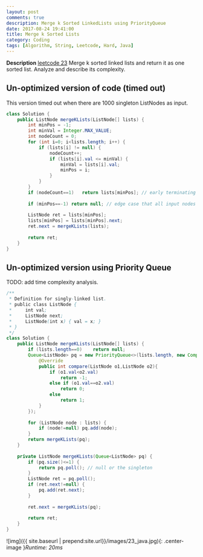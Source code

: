 ```yaml
---
layout: post
comments: true
description: Merge k Sorted LinkedLists using PriorityQueue
date: 2017-08-24 19:41:00
title: Merge k Sorted Lists
category: Coding
tags: [Algorithm, String, Leetcode, Hard, Java]
---
```


**Description**
[leetcode 23](https://leetcode.com/problems/merge-k-sorted-lists/description/)
Merge k sorted linked lists and return it as one sorted list. Analyze and describe its complexity.

## Un-optimized version of code (timed out)
This version timed out when there are 1000 singleton ListNodes as input.

```java
class Solution {
    public ListNode mergeKLists(ListNode[] lists) {
        int minPos = -1;
        int minVal = Integer.MAX_VALUE;
        int nodeCount = 0;
        for (int i=0; i<lists.length; i++) {
            if (lists[i] != null) {
                nodeCount++;
                if (lists[i].val <= minVal) {
                    minVal = lists[i].val;
                    minPos = i;
                }
            }
        }
        if (nodeCount==1)   return lists[minPos]; // early terminating
        
        if (minPos==-1) return null; // edge case that all input nodes are null
        
        ListNode ret = lists[minPos];
        lists[minPos] = lists[minPos].next;
        ret.next = mergeKLists(lists);
        
        return ret;
    }
}

```

## Un-optimized version using Priority Queue
TODO: add time complexity analysis.

```java
/**
 * Definition for singly-linked list.
 * public class ListNode {
 *     int val;
 *     ListNode next;
 *     ListNode(int x) { val = x; }
 * }
 */
class Solution {
    public ListNode mergeKLists(ListNode[] lists) {
        if (lists.length==0)    return null;
        Queue<ListNode> pq = new PriorityQueue<>(lists.length, new Comparator<ListNode>(){
            @Override
            public int compare(ListNode o1,ListNode o2){
                if (o1.val<o2.val)
                    return -1;
                else if (o1.val==o2.val)
                    return 0;
                else 
                    return 1;
            }
        });
        
        for (ListNode node : lists) {
            if (node!=null) pq.add(node);
        }
        return mergeKLists(pq);
    }
    
    private ListNode mergeKLists(Queue<ListNode> pq) {
        if (pq.size()<=1) {
            return pq.poll(); // null or the singleton
        }
        ListNode ret = pq.poll();
        if (ret.next!=null) {
            pq.add(ret.next);
        }
        
        ret.next = mergeKLists(pq);
        
        return ret;
    }
}
```

![img]({{ site.baseurl | prepend:site.url}}/images/23_java.jpg){: .center-image }*Runtime: 20ms*

